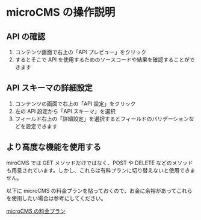 # microCMS の操作説明

## API の確認

1. コンテンツ画面で右上の「API プレビュー」をクリック
2. するとそこで API を使用するためのソースコードや結果を確認することができます

## API スキーマの詳細設定

1. コンテンツの画面で右上の「API 設定」をクリック
2. 左の API 設定から「API スキーマ」を選択
3. フィールド右上の「詳細設定」を選択するとフィールドのバリデーションなどを設定できます

## より高度な機能を使用する

miroCMS では GET メソッドだけではなく、POST や DELETE などのメソッドも用意されています。しかし、これらは有料プランに切り替えないと使用できません。

以下に microCMS の料金プランを貼っておくので、お金に余裕があってこれらを使用したい場合は参考にしてください。

[microCMS の料金プラン](https://microcms.io/pricing/)
